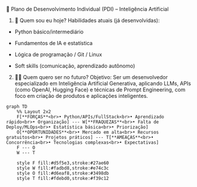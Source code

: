 🧭 Plano de Desenvolvimento Individual (PDI) – Inteligência Artificial
1. 🧠 Quem sou eu hoje?
Habilidades atuais (já desenvolvidas):

 - Python básico/intermediário

 - Fundamentos de IA e estatística

 - Lógica de programação / Git / Linux

 - Soft skills (comunicação, aprendizado autônomo)

2. 🧑‍🚀 Quem quero ser no futuro?
Objetivo: Ser um desenvolvedor especializado em Inteligência Artificial Generativa, aplicando LLMs, APIs (como OpenAI, Hugging Face)
e técnicas de Prompt Engineering, com foco em criação de produtos e aplicações inteligentes.


```mermaid
graph TD
    %% Layout 2x2
    F[**FORÇAS**<br>• Python/APIs/FullStack<br>• Aprendizado rápido<br>• Organização] --- W[**FRAQUEZAS**<br>• Falta de Deploy/MLOps<br>• Estatística básica<br>• Priorização]
    O[**OPORTUNIDADES**<br>• Mercado em alta<br>• Recursos gratuitos<br>• Projetos práticos] --- T[**AMEAÇAS**<br>• Concorrência<br>• Tecnologias complexas<br>• Expectativas]
    F --- O
    W --- T
    
    style F fill:#d5f5e3,stroke:#27ae60
    style W fill:#fadbd8,stroke:#e74c3c
    style O fill:#d6eaf8,stroke:#3498db
    style T fill:#fdebd0,stroke:#f39c12
```
